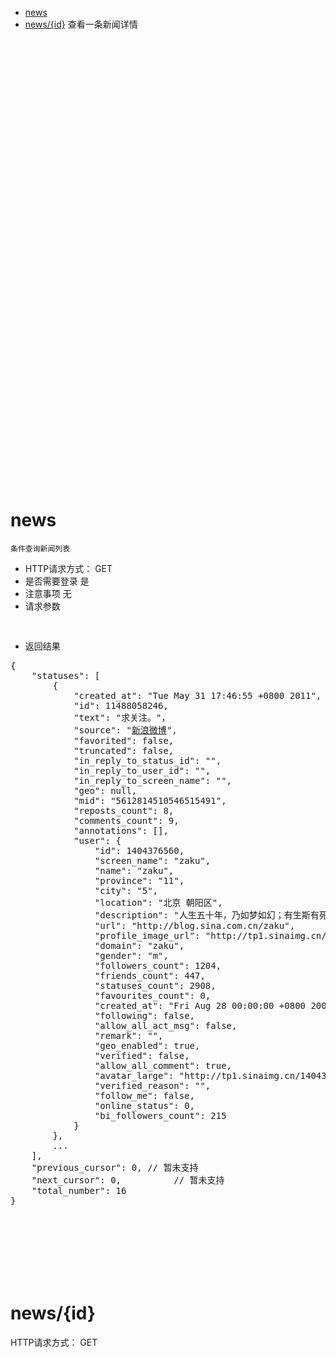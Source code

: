 * [news](#news)
* [news/{id}](#news/{id}) 查看一条新闻详情




<br /><br /><br /><br /><br /><br /><br /><br /><br /><br /><br /><br /><br /><br /><br /><br /><br /><br /><br /><br /><br /><br /><br /><br /><br /><br /><br /><br /><br /><br /><br /><br /><br /><br /><br /><br /><br /><br /><br /><br /><br /><br />

<a name="news"></a>
# news
	条件查询新闻列表  
* HTTP请求方式：
	GET  
* 是否需要登录
	是  
* 注意事项
	无  
* 请求参数
<pre>
	  
</pre>

* 返回结果
<pre>
{
    "statuses": [
        {
            "created_at": "Tue May 31 17:46:55 +0800 2011",
            "id": 11488058246,
            "text": "求关注。"，
            "source": "<a href="http://weibo.com" rel="nofollow">新浪微博</a>",
            "favorited": false,
            "truncated": false,
            "in_reply_to_status_id": "",
            "in_reply_to_user_id": "",
            "in_reply_to_screen_name": "",
            "geo": null,
            "mid": "5612814510546515491",
            "reposts_count": 8,
            "comments_count": 9,
            "annotations": [],
            "user": {
                "id": 1404376560,
                "screen_name": "zaku",
                "name": "zaku",
                "province": "11",
                "city": "5",
                "location": "北京 朝阳区",
                "description": "人生五十年，乃如梦如幻；有生斯有死，壮士复何憾。",
                "url": "http://blog.sina.com.cn/zaku",
                "profile_image_url": "http://tp1.sinaimg.cn/1404376560/50/0/1",
                "domain": "zaku",
                "gender": "m",
                "followers_count": 1204,
                "friends_count": 447,
                "statuses_count": 2908,
                "favourites_count": 0,
                "created_at": "Fri Aug 28 00:00:00 +0800 2009",
                "following": false,
                "allow_all_act_msg": false,
                "remark": "",
                "geo_enabled": true,
                "verified": false,
                "allow_all_comment": true,
                "avatar_large": "http://tp1.sinaimg.cn/1404376560/180/0/1",
                "verified_reason": "",
                "follow_me": false,
                "online_status": 0,
                "bi_followers_count": 215
            }
        },
        ...
    ],
    "previous_cursor": 0, // 暂未支持
    "next_cursor": 0,          // 暂未支持
    "total_number": 16
}
</pre>



<br /><br /><br /><br /><br /><br />



<a name="news/{id}"></a>
# news/{id}
HTTP请求方式：
	GET  


